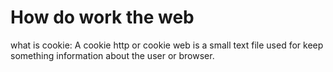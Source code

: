 # How do work the web

what is cookie: A cookie http or cookie web is  a small  text file used for keep something information about the user or browser.
